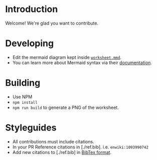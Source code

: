 # Introduction

Welcome! We're glad you want to contribute.


# Developing

* Edit the mermaid diagram kept inside [`worksheet.mmd`](./worksheet.mmd).
* You can learn more about Mermaid syntax via their [documentation](https://mermaid-js.github.io/mermaid/#/).

# Building

* Use NPM
* `npm install`
* `npm run build` to generate a PNG of the worksheet.


# Styleguides

* All contributions must include citations.
* In your PR Reference citations in [./ref.bib]. i.e. `enwiki:1093990742`
* Add new citations to [./ref.bib] in [BibTex format](http://www.bibtex.org/Format/).